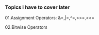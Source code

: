 ### Topics i have to cover later
<p>01.Assignment Operators: &=,|=,^=,>>=,<<=</p>
<p>02.Bitwise Operators</p>
